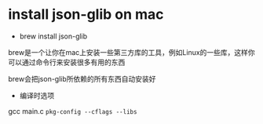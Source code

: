 install json-glib on mac
========

* brew install json-glib

brew是一个让你在mac上安装一些第三方库的工具，例如Linux的一些库，这样你可以通过命令行来安装很多有用的东西

brew会把json-glib所依赖的所有东西自动安装好

* 编译时选项

gcc main.c `pkg-config --cflags --libs`
